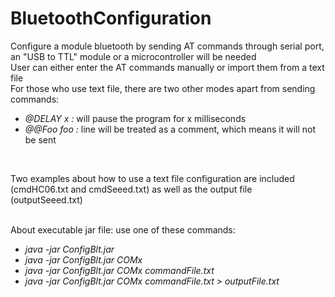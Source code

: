 # BluetoothConfiguration
Configure a module bluetooth by sending AT commands through serial port, an "USB to TTL" module or a microcontroller will be needed </br>
User can either enter the AT commands manually or import them from a text file </br>
For those who use text file, there are two other modes apart from sending commands: </br>
* *@DELAY x :* will pause the program for x milliseconds </br>
* *@@Foo foo :* line will be treated as a comment, which means it will not be sent </br>
</br>

Two examples about how to use a text file configuration are included (cmdHC06.txt and cmdSeeed.txt) as well as the output file (outputSeeed.txt) </br>
</br>

About executable jar file: use one of these commands:
* *java -jar ConfigBlt.jar*
* *java -jar ConfigBlt.jar COMx* 
* *java -jar ConfigBlt.jar COMx commandFile.txt*
* *java -jar ConfigBlt.jar COMx commandFile.txt > outputFile.txt*
  
